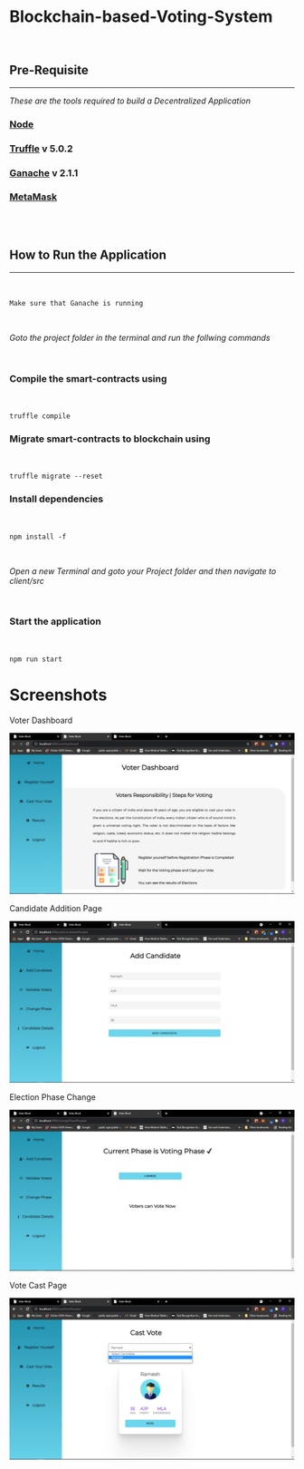 # Blockchain-based-Voting-System

<br>

## Pre-Requisite
<hr>

 *These are the tools required to build a Decentralized Application*


### [Node](https://nodejs.org/en/download/)

### [Truffle](https://www.trufflesuite.com/truffle) v 5.0.2

### [Ganache](https://www.trufflesuite.com/ganache) v 2.1.1

### [MetaMask](https://blog.wetrust.io/how-to-install-and-use-metamask-7210720ca047)


<br>
<br>

## How to Run the Application
<hr>
<br>

```
Make sure that Ganache is running
```

<br>

*Goto the project folder in the terminal and run the follwing commands*

<br>


### Compile the smart-contracts using
<br>

```
truffle compile
```

### Migrate smart-contracts to blockchain using
<br>

```
truffle migrate --reset
```

### Install dependencies
<br>

```
npm install -f
```

<br>

*Open a new Terminal and goto your Project folder and then navigate to client/src*

<br>

### Start the application
<br>

```
npm run start
```

# Screenshots

Voter Dashboard

![LP-1](https://github.com/praveenhonavar/Blockchain-based-Voting-System/blob/master/client/assets/Screenshot%20(351).png)

Candidate Addition Page

![LP-3](https://github.com/praveenhonavar/Blockchain-based-Voting-System/blob/master/client/assets/Screenshot%20(352).png)

Election Phase Change

![dashboard](https://github.com/praveenhonavar/Blockchain-based-Voting-System/blob/master/client/assets/Screenshot%20(353).png)

Vote Cast Page

![vote-page](https://github.com/praveenhonavar/Blockchain-based-Voting-System/blob/master/client/assets/Screenshot%20(354).png)









